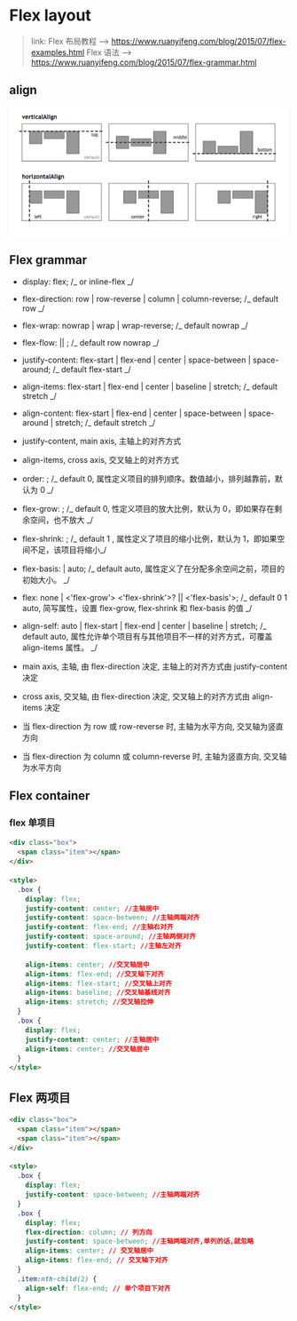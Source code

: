 # Flex layout

> link: Flex 布局教程 --> https://www.ruanyifeng.com/blog/2015/07/flex-examples.html
> Flex 语法 --> https://www.ruanyifeng.com/blog/2015/07/flex-grammar.html

## align

![align](assets/0001-align.png)

## Flex grammar

- display: flex; /_ or inline-flex _/
- flex-direction: row | row-reverse | column | column-reverse; /_ default row _/
- flex-wrap: nowrap | wrap | wrap-reverse; /_ default nowrap _/
- flex-flow: <flex-direction> || <flex-wrap>; /_ default row nowrap _/
- justify-content: flex-start | flex-end | center | space-between | space-around; /_ default flex-start _/
- align-items: flex-start | flex-end | center | baseline | stretch; /_ default stretch _/
- align-content: flex-start | flex-end | center | space-between | space-around | stretch; /_ default stretch _/

- justify-content, main axis, 主轴上的对齐方式
- align-items, cross axis, 交叉轴上的对齐方式

- order: <integer>; /_ default 0, 属性定义项目的排列顺序。数值越小，排列越靠前，默认为 0 _/
- flex-grow: <number>; /_ default 0, 性定义项目的放大比例，默认为 0，即如果存在剩余空间，也不放大 _/
- flex-shrink: <number>; /_ default 1 , 属性定义了项目的缩小比例，默认为 1，即如果空间不足，该项目将缩小_/
- flex-basis: <length> | auto; /_ default auto, 属性定义了在分配多余空间之前，项目的初始大小。 _/
- flex: none | <'flex-grow'> <'flex-shrink'>? || <'flex-basis'>; /_ default 0 1 auto, 简写属性，设置 flex-grow, flex-shrink 和 flex-basis 的值 _/
- align-self: auto | flex-start | flex-end | center | baseline | stretch; /_ default auto, 属性允许单个项目有与其他项目不一样的对齐方式，可覆盖 align-items 属性。 _/

- main axis, 主轴, 由 flex-direction 决定, 主轴上的对齐方式由 justify-content 决定
- cross axis, 交叉轴, 由 flex-direction 决定, 交叉轴上的对齐方式由 align-items 决定
- 当 flex-direction 为 row 或 row-reverse 时, 主轴为水平方向, 交叉轴为竖直方向
- 当 flex-direction 为 column 或 column-reverse 时, 主轴为竖直方向, 交叉轴为水平方向

## Flex container

### flex 单项目

```html
<div class="box">
  <span class="item"></span>
</div>

<style>
  .box {
    display: flex;
    justify-content: center; //主轴居中
    justify-content: space-between; //主轴两端对齐
    justify-content: flex-end; //主轴右对齐
    justify-content: space-around; //主轴两侧对齐
    justify-content: flex-start; //主轴左对齐

    align-items: center; //交叉轴居中
    align-items: flex-end; //交叉轴下对齐
    align-items: flex-start; //交叉轴上对齐
    align-items: baseline; //交叉轴基线对齐
    align-items: stretch; //交叉轴拉伸
  }
  .box {
    display: flex;
    justify-content: center; //主轴居中
    align-items: center; //交叉轴居中
  }
</style>
```

## Flex 两项目

```html
<div class="box">
  <span class="item"></span>
  <span class="item"></span>
</div>

<style>
  .box {
    display: flex;
    justify-content: space-between; //主轴两端对齐
  }
  .box {
    display: flex;
    flex-direction: column; // 列方向
    justify-content: space-between; //主轴两端对齐,单列的话,就忽略
    align-items: center; // 交叉轴居中
    align-items: flex-end; // 交叉轴下对齐
  }
  .item:nth-child(2) {
    align-self: flex-end; // 单个项目下对齐
  }
</style>
```
